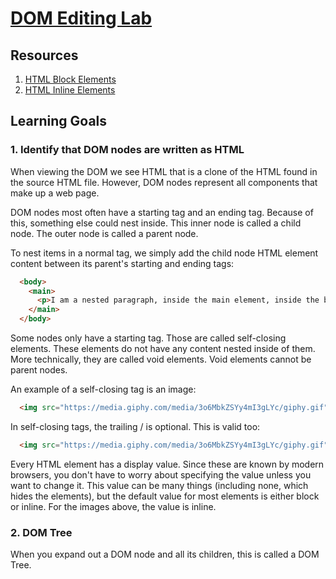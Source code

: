 # [DOM Editing Lab](https://learn.co/tracks/online-software-engineering-structured/front-end-web-programming/manipulating-the-dom/dom-editing-lab)

## Resources

1. [HTML Block Elements](https://developer.mozilla.org/en/docs/Web/HTML/Block-level_elements)
2. [HTML Inline Elements](https://developer.mozilla.org/en-US/docs/Web/HTML/Inline_elements)

## Learning Goals

  ### 1. Identify that DOM nodes are written as HTML

When viewing the DOM we see HTML that is a clone of the HTML found in the source HTML file. However, DOM nodes represent all components that make up a web page.

DOM nodes most often have a starting tag and an ending tag. Because of this, something else could nest inside. This inner node is called a child node. The outer node is called a parent node.

To nest items in a normal tag, we simply add the child node HTML element content between its parent's starting and ending tags:

```HTML
  <body>
    <main>
      <p>I am a nested paragraph, inside the main element, inside the body!</p>
    </main>
  </body>
```

Some nodes only have a starting tag. Those are called self-closing elements. These elements do not have any content nested inside of them. More technically, they are called void elements. Void elements cannot be parent nodes.

An example of a self-closing tag is an image:

```HTML
  <img src="https://media.giphy.com/media/3o6MbkZSYy4mI3gLYc/giphy.gif" alt="A policeman">
```

In self-closing tags, the trailing / is optional. This is valid too:

```HTML
  <img src="https://media.giphy.com/media/3o6MbkZSYy4mI3gLYc/giphy.gif" alt="A policeman" />
```

Every HTML element has a display value. Since these are known by modern browsers, you don't have to worry about specifying the value unless you want to change it. This value can be many things (including none, which hides the elements), but the default value for most elements is either block or inline. For the images above, the value is inline. 

  ### 2. DOM Tree

  When you expand out a DOM node and all its children, this is called a DOM Tree.